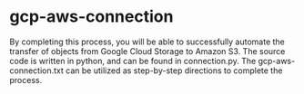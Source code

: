 # gcp-aws-connection
By completing this process, you will be able to successfully automate the transfer of objects from Google Cloud Storage to Amazon S3. The source code is written in python, and can be found in connection.py. The gcp-aws-connection.txt can be utilized as step-by-step directions to complete the process.
